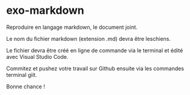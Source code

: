 # exo-markdown

Reproduire en langage markdown, le document joint. 

Le nom du fichier markdown (extension .md) devra être leschiens.

Le fichier devra être créé en ligne de commande via le terminal et édité avec Visual Studio Code.

Commitez et pushez votre travail sur Github ensuite via les commandes terminal giit.

Bonne chance !
